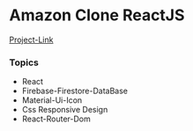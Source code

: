 # Amazon Clone ReactJS

[Project-Link](https://shimmering-pony-da16c3.netlify.app//)


### Topics
- React
- Firebase-Firestore-DataBase
- Material-Ui-Icon
- Css Responsive Design
- React-Router-Dom



